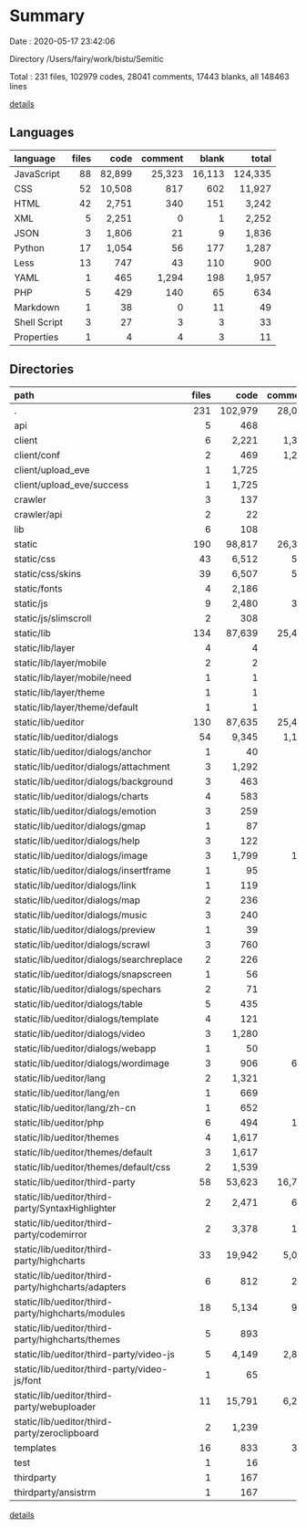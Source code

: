 # Summary

Date : 2020-05-17 23:42:06

Directory /Users/fairy/work/bistu/Semitic

Total : 231 files,  102979 codes, 28041 comments, 17443 blanks, all 148463 lines

[details](details.md)

## Languages
| language | files | code | comment | blank | total |
| :--- | ---: | ---: | ---: | ---: | ---: |
| JavaScript | 88 | 82,899 | 25,323 | 16,113 | 124,335 |
| CSS | 52 | 10,508 | 817 | 602 | 11,927 |
| HTML | 42 | 2,751 | 340 | 151 | 3,242 |
| XML | 5 | 2,251 | 0 | 1 | 2,252 |
| JSON | 3 | 1,806 | 21 | 9 | 1,836 |
| Python | 17 | 1,054 | 56 | 177 | 1,287 |
| Less | 13 | 747 | 43 | 110 | 900 |
| YAML | 1 | 465 | 1,294 | 198 | 1,957 |
| PHP | 5 | 429 | 140 | 65 | 634 |
| Markdown | 1 | 38 | 0 | 11 | 49 |
| Shell Script | 3 | 27 | 3 | 3 | 33 |
| Properties | 1 | 4 | 4 | 3 | 11 |

## Directories
| path | files | code | comment | blank | total |
| :--- | ---: | ---: | ---: | ---: | ---: |
| . | 231 | 102,979 | 28,041 | 17,443 | 148,463 |
| api | 5 | 468 | 17 | 56 | 541 |
| client | 6 | 2,221 | 1,301 | 205 | 3,727 |
| client/conf | 2 | 469 | 1,298 | 201 | 1,968 |
| client/upload_eve | 1 | 1,725 | 0 | 1 | 1,726 |
| client/upload_eve/success | 1 | 1,725 | 0 | 1 | 1,726 |
| crawler | 3 | 137 | 7 | 17 | 161 |
| crawler/api | 2 | 22 | 0 | 7 | 29 |
| lib | 6 | 108 | 14 | 38 | 160 |
| static | 190 | 98,817 | 26,369 | 16,984 | 142,170 |
| static/css | 43 | 6,512 | 557 | 112 | 7,181 |
| static/css/skins | 39 | 6,507 | 523 | 112 | 7,142 |
| static/fonts | 4 | 2,186 | 0 | 1 | 2,187 |
| static/js | 9 | 2,480 | 341 | 756 | 3,577 |
| static/js/slimscroll | 2 | 308 | 95 | 84 | 487 |
| static/lib | 134 | 87,639 | 25,471 | 16,115 | 129,225 |
| static/lib/layer | 4 | 4 | 2 | 0 | 6 |
| static/lib/layer/mobile | 2 | 2 | 1 | 0 | 3 |
| static/lib/layer/mobile/need | 1 | 1 | 0 | 0 | 1 |
| static/lib/layer/theme | 1 | 1 | 0 | 0 | 1 |
| static/lib/layer/theme/default | 1 | 1 | 0 | 0 | 1 |
| static/lib/ueditor | 130 | 87,635 | 25,469 | 16,115 | 129,219 |
| static/lib/ueditor/dialogs | 54 | 9,345 | 1,179 | 1,100 | 11,624 |
| static/lib/ueditor/dialogs/anchor | 1 | 40 | 0 | 0 | 40 |
| static/lib/ueditor/dialogs/attachment | 3 | 1,292 | 57 | 146 | 1,495 |
| static/lib/ueditor/dialogs/background | 3 | 463 | 21 | 43 | 527 |
| static/lib/ueditor/dialogs/charts | 4 | 583 | 53 | 203 | 839 |
| static/lib/ueditor/dialogs/emotion | 3 | 259 | 3 | 22 | 284 |
| static/lib/ueditor/dialogs/gmap | 1 | 87 | 0 | 2 | 89 |
| static/lib/ueditor/dialogs/help | 3 | 122 | 19 | 4 | 145 |
| static/lib/ueditor/dialogs/image | 3 | 1,799 | 166 | 192 | 2,157 |
| static/lib/ueditor/dialogs/insertframe | 1 | 95 | 0 | 3 | 98 |
| static/lib/ueditor/dialogs/link | 1 | 119 | 0 | 8 | 127 |
| static/lib/ueditor/dialogs/map | 2 | 236 | 2 | 16 | 254 |
| static/lib/ueditor/dialogs/music | 3 | 240 | 0 | 15 | 255 |
| static/lib/ueditor/dialogs/preview | 1 | 39 | 0 | 1 | 40 |
| static/lib/ueditor/dialogs/scrawl | 3 | 760 | 26 | 54 | 840 |
| static/lib/ueditor/dialogs/searchreplace | 2 | 226 | 32 | 8 | 266 |
| static/lib/ueditor/dialogs/snapscreen | 1 | 56 | 0 | 2 | 58 |
| static/lib/ueditor/dialogs/spechars | 2 | 71 | 7 | 1 | 79 |
| static/lib/ueditor/dialogs/table | 5 | 435 | 7 | 37 | 479 |
| static/lib/ueditor/dialogs/template | 4 | 121 | 14 | 5 | 140 |
| static/lib/ueditor/dialogs/video | 3 | 1,280 | 87 | 146 | 1,513 |
| static/lib/ueditor/dialogs/webapp | 1 | 50 | 0 | 3 | 53 |
| static/lib/ueditor/dialogs/wordimage | 3 | 906 | 680 | 178 | 1,764 |
| static/lib/ueditor/lang | 2 | 1,321 | 16 | 18 | 1,355 |
| static/lib/ueditor/lang/en | 1 | 669 | 8 | 8 | 685 |
| static/lib/ueditor/lang/zh-cn | 1 | 652 | 8 | 10 | 670 |
| static/lib/ueditor/php | 6 | 494 | 161 | 73 | 728 |
| static/lib/ueditor/themes | 4 | 1,617 | 91 | 305 | 2,013 |
| static/lib/ueditor/themes/default | 3 | 1,617 | 90 | 304 | 2,011 |
| static/lib/ueditor/themes/default/css | 2 | 1,539 | 82 | 290 | 1,911 |
| static/lib/ueditor/third-party | 58 | 53,623 | 16,720 | 11,866 | 82,209 |
| static/lib/ueditor/third-party/SyntaxHighlighter | 2 | 2,471 | 688 | 498 | 3,657 |
| static/lib/ueditor/third-party/codemirror | 2 | 3,378 | 176 | 133 | 3,687 |
| static/lib/ueditor/third-party/highcharts | 33 | 19,942 | 5,087 | 3,922 | 28,951 |
| static/lib/ueditor/third-party/highcharts/adapters | 6 | 812 | 261 | 190 | 1,263 |
| static/lib/ueditor/third-party/highcharts/modules | 18 | 5,134 | 917 | 933 | 6,984 |
| static/lib/ueditor/third-party/highcharts/themes | 5 | 893 | 31 | 39 | 963 |
| static/lib/ueditor/third-party/video-js | 5 | 4,149 | 2,866 | 1,061 | 8,076 |
| static/lib/ueditor/third-party/video-js/font | 1 | 65 | 0 | 0 | 65 |
| static/lib/ueditor/third-party/webuploader | 11 | 15,791 | 6,288 | 4,696 | 26,775 |
| static/lib/ueditor/third-party/zeroclipboard | 2 | 1,239 | 16 | 10 | 1,265 |
| templates | 16 | 833 | 315 | 66 | 1,214 |
| test | 1 | 16 | 0 | 0 | 16 |
| thirdparty | 1 | 167 | 6 | 34 | 207 |
| thirdparty/ansistrm | 1 | 167 | 6 | 34 | 207 |

[details](details.md)